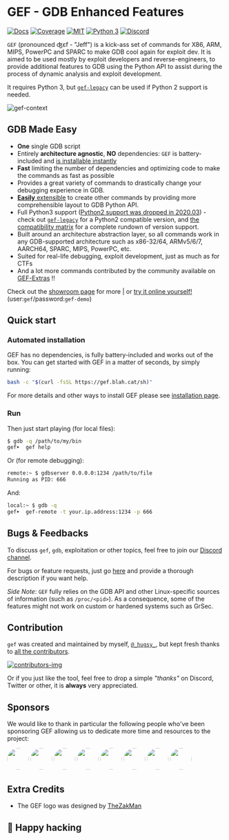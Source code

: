 # GEF - GDB Enhanced Features #

[![Docs](https://img.shields.io/badge/Documentation-blue.svg)](https://hugsy.github.io/gef/) [![Coverage](https://img.shields.io/badge/Coverage-purple.svg)](https://hugsy.github.io/gef/coverage/) [![MIT](https://img.shields.io/packagist/l/doctrine/orm.svg?maxAge=2592000?style=plastic)](https://github.com/hugsy/gef/blob/main/LICENSE) [![Python 3](https://img.shields.io/badge/Python-3-green.svg)](https://github.com/hugsy/gef/) [![Discord](https://img.shields.io/badge/Discord-GDB--GEF-yellow)](https://discord.gg/HCS8Hg7)

`GEF` (pronounced ʤɛf - "Jeff") is a kick-ass set of commands for X86, ARM, MIPS, PowerPC and SPARC
to make GDB cool again for exploit dev. It is aimed to be used mostly by exploit developers and
reverse-engineers, to provide additional features to GDB using the Python API to assist during the
process of dynamic analysis and exploit development.

It requires Python 3, but [`gef-legacy`](https://github.com/hugsy/gef-legacy) can be used if Python
2 support is needed.

![gef-context](https://i.imgur.com/E3EuQPs.png)

## GDB Made Easy

* **One** single GDB script
* Entirely **architecture agnostic**, **NO** dependencies: `GEF` is battery-included and [is
  installable instantly](https://hugsy.github.io/gef/#setup)
* **Fast** limiting the number of dependencies and optimizing code to make the commands as fast as
  possible
* Provides a great variety of commands to drastically change your debugging experience in GDB.
* [**Easily** extensible](https://hugsy.github.io/gef/api/) to create other commands by providing
  more comprehensible layout to GDB Python API.
* Full Python3 support ([Python2 support was dropped in
  2020.03](https://github.com/hugsy/gef/releases/tag/2020.03)) - check out
  [`gef-legacy`](https://github.com/hugsy/gef-legacy) for a Python2 compatible version, and [the
  compatibility matrix](/docs/compat.md) for a complete rundown of version support.
* Built around an architecture abstraction layer, so all commands work in any GDB-supported
  architecture such as x86-32/64, ARMv5/6/7, AARCH64, SPARC, MIPS, PowerPC, etc.
* Suited for real-life debugging, exploit development, just as much as for CTFs
* And a lot more commands contributed by the community available on [GEF-Extras](https://github.com/hugsy/gef-extras) !!

Check out the [showroom page](https://hugsy.github.io/gef/screenshots/) for more | or [try it online
yourself!](https://demo.gef.blah.cat) (user:`gef`/password:`gef-demo`)

## Quick start

### Automated installation

GEF has no dependencies, is fully battery-included and works out of the box. You can get started
with GEF in a matter of seconds, by simply running:

```bash
bash -c "$(curl -fsSL https://gef.blah.cat/sh)"
```

For more details and other ways to install GEF please see [installation
page](https://hugsy.github.io/gef/install/).

### Run

Then just start playing (for local files):

```bash
$ gdb -q /path/to/my/bin
gef➤  gef help
```

Or (for remote debugging):

```bash
remote:~ $ gdbserver 0.0.0.0:1234 /path/to/file
Running as PID: 666
```

And:

```bash
local:~ $ gdb -q
gef➤  gef-remote -t your.ip.address:1234 -p 666
```

## Bugs & Feedbacks ##

To discuss `gef`, `gdb`, exploitation or other topics, feel free to join our [Discord
channel](https://discord.gg/HCS8Hg7).

For bugs or feature requests, just go [here](https://github.com/hugsy/gef/issues) and provide a
thorough description if you want help.

_Side Note_: `GEF` fully relies on the GDB API and other Linux-specific sources of information (such
as `/proc/<pid>`). As a consequence, some of the features might not work on custom or hardened
systems such as GrSec.

## Contribution ##

`gef` was created and maintained by myself, [`@_hugsy_`](https://twitter.com/_hugsy_), but kept
fresh thanks to [all the contributors](https://github.com/hugsy/gef/graphs/contributors).

[![contributors-img](https://contrib.rocks/image?repo=hugsy/gef)](https://github.com/hugsy/gef/graphs/contributors)

Or if you just like the tool, feel free to drop a simple _"thanks"_ on Discord, Twitter or other, it
is **always** very appreciated.

## Sponsors ##

We would like to thank in particular the following people who've been sponsoring GEF allowing us to
dedicate more time and resources to the project:

[<img src="https://github.com/nkaretnikov.png" height="50px" width="50px" style="border-radius: 50%">](https://github.com/nkaretnikov)
[<img src="https://github.com/R3zk0n.png" height="50px" width="50px" style="border-radius: 50%">](https://github.com/r3zk0n)
[<img src="https://github.com/merces.png" height="50px" width="50px" style="border-radius: 50%">](https://github.com/merces)
[<img src="https://github.com/nbars.png" height="50px" width="50px" style="border-radius: 50%">](https://github.com/nbars)
[<img src="https://github.com/maycon.png" height="50px" width="50px" style="border-radius: 50%">](https://github.com/maycon)
[<img src="https://github.com/jespinhara.png" height="50px" width="50px" style="border-radius: 50%">](https://github.com/jespinhara)
[<img src="https://github.com/therealdreg.png" height="50px" width="50px" style="border-radius: 50%">](https://github.com/therealdreg)
[<img src="https://github.com/mikesart.png" height="50px" width="50px" style="border-radius: 50%">](https://github.com/mikesart)

## Extra Credits

* The GEF logo was designed by [TheZakMan](https://twitter.com/thezakman)

## 🍺 Happy hacking
